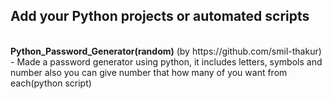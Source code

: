 ## Add your Python projects or automated scripts 
<br>
<b>Python_Password_Generator(random)</b> (by https://github.com/smil-thakur)
<br>
- Made a password generator using python, it includes letters, symbols and number also you can give number that how many of you want from each(python script)